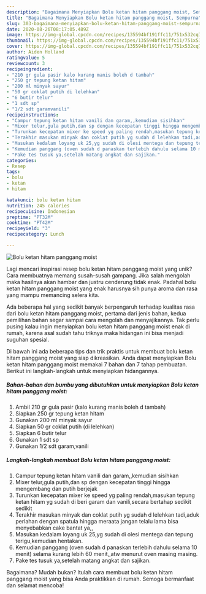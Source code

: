 ```yaml
---
description: "Bagaimana Menyiapkan Bolu ketan hitam panggang moist, Sempurna"
title: "Bagaimana Menyiapkan Bolu ketan hitam panggang moist, Sempurna"
slug: 303-bagaimana-menyiapkan-bolu-ketan-hitam-panggang-moist-sempurna
date: 2020-08-26T08:17:05.489Z
image: https://img-global.cpcdn.com/recipes/135594bf191ffc11/751x532cq70/bolu-ketan-hitam-panggang-moist-foto-resep-utama.jpg
thumbnail: https://img-global.cpcdn.com/recipes/135594bf191ffc11/751x532cq70/bolu-ketan-hitam-panggang-moist-foto-resep-utama.jpg
cover: https://img-global.cpcdn.com/recipes/135594bf191ffc11/751x532cq70/bolu-ketan-hitam-panggang-moist-foto-resep-utama.jpg
author: Aiden Holland
ratingvalue: 5
reviewcount: 3
recipeingredient:
- "210 gr gula pasir kalo kurang manis boleh d tambah"
- "250 gr tepung ketan hitam"
- "200 ml minyak sayur"
- "50 gr coklat putih di lelehkan"
- "6 butir telur"
- "1 sdt sp"
- "1/2 sdt garamvanili"
recipeinstructions:
- "Campur tepung ketan hitam vanili dan garam,,kemudian sisihkan"
- "Mixer telur,gula putih,dan sp dengan kecepatan tinggi hingga mengembang dan putih berjejak"
- "Turunkan kecepatan mixer ke speed yg paling rendah,masukan tepung ketan hitam yg sudah di beri garam dan vanili,secara bertahap sedikit sedikit"
- "Terakhir masukan minyak dan coklat putih yg sudah d lelehkan tadi,aduk perlahan dengan spatula hingga meraata jangan telalu lama bisa menyebabkan cake bantat ya,,"
- "Masukan kedalam loyang uk 25,yg sudah di olesi mentega dan tepung terigu,kemudian hentakan."
- "Kemudian panggang (oven sudah d panaskan terlebih dahulu selama 10 menit) selama kurang lebih 60 menit,,atw menurut oven masing masing."
- "Pake tes tusuk ya,setelah matang angkat dan sajikan."
categories:
- Resep
tags:
- bolu
- ketan
- hitam

katakunci: bolu ketan hitam 
nutrition: 245 calories
recipecuisine: Indonesian
preptime: "PT32M"
cooktime: "PT42M"
recipeyield: "3"
recipecategory: Lunch

---
```



![Bolu ketan hitam panggang moist](https://img-global.cpcdn.com/recipes/135594bf191ffc11/751x532cq70/bolu-ketan-hitam-panggang-moist-foto-resep-utama.jpg)

Lagi mencari inspirasi resep bolu ketan hitam panggang moist yang unik? Cara membuatnya memang susah-susah gampang. Jika salah mengolah maka hasilnya akan hambar dan justru cenderung tidak enak. Padahal bolu ketan hitam panggang moist yang enak harusnya sih punya aroma dan rasa yang mampu memancing selera kita.



Ada beberapa hal yang sedikit banyak berpengaruh terhadap kualitas rasa dari bolu ketan hitam panggang moist, pertama dari jenis bahan, kedua pemilihan bahan segar sampai cara mengolah dan menyajikannya. Tak perlu pusing kalau ingin menyiapkan bolu ketan hitam panggang moist enak di rumah, karena asal sudah tahu triknya maka hidangan ini bisa menjadi suguhan spesial.


Di bawah ini ada beberapa tips dan trik praktis untuk membuat bolu ketan hitam panggang moist yang siap dikreasikan. Anda dapat menyiapkan Bolu ketan hitam panggang moist memakai 7 bahan dan 7 tahap pembuatan. Berikut ini langkah-langkah untuk menyiapkan hidangannya.

<!--inarticleads1-->

##### Bahan-bahan dan bumbu yang dibutuhkan untuk menyiapkan Bolu ketan hitam panggang moist:

1. Ambil 210 gr gula pasir (kalo kurang manis boleh d tambah)
1. Siapkan 250 gr tepung ketan hitam
1. Gunakan 200 ml minyak sayur
1. Siapkan 50 gr coklat putih (di lelehkan)
1. Siapkan 6 butir telur
1. Gunakan 1 sdt sp
1. Gunakan 1/2 sdt garam,vanili




<!--inarticleads2-->

##### Langkah-langkah membuat Bolu ketan hitam panggang moist:

1. Campur tepung ketan hitam vanili dan garam,,kemudian sisihkan
1. Mixer telur,gula putih,dan sp dengan kecepatan tinggi hingga mengembang dan putih berjejak
1. Turunkan kecepatan mixer ke speed yg paling rendah,masukan tepung ketan hitam yg sudah di beri garam dan vanili,secara bertahap sedikit sedikit
1. Terakhir masukan minyak dan coklat putih yg sudah d lelehkan tadi,aduk perlahan dengan spatula hingga meraata jangan telalu lama bisa menyebabkan cake bantat ya,,
1. Masukan kedalam loyang uk 25,yg sudah di olesi mentega dan tepung terigu,kemudian hentakan.
1. Kemudian panggang (oven sudah d panaskan terlebih dahulu selama 10 menit) selama kurang lebih 60 menit,,atw menurut oven masing masing.
1. Pake tes tusuk ya,setelah matang angkat dan sajikan.




Bagaimana? Mudah bukan? Itulah cara membuat bolu ketan hitam panggang moist yang bisa Anda praktikkan di rumah. Semoga bermanfaat dan selamat mencoba!
